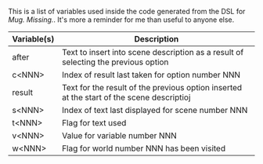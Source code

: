 This is a list of variables used inside the code generated from the DSL for
*Mug. Missing.*. It's more a reminder for me than useful to anyone else.

|Variable(s)|Description|
|-|-|
after|Text to insert into scene description as a result of selecting the previous option
c&lt;NNN&gt;|Index of result last taken for option number NNN
result|Text for the result of the previous option inserted at the start of the scene descriptioj
s&lt;NNN&gt;|Index of text last displayed for scene number NNN
t&lt;NNN&gt;|Flag for text used
v&lt;NNN&gt;|Value for variable number NNN
w&lt;NNN&gt;|Flag for world number NNN has been visited
